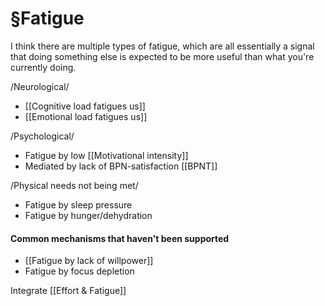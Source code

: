# §Fatigue
I think there are multiple types of fatigue, which are all essentially a signal that doing something else is expected to be more useful than what you're currently doing.

/Neurological/
* [[Cognitive load fatigues us]]
* [[Emotional load fatigues us]]

/Psychological/
* Fatigue by low [[Motivational intensity]]
* Mediated by lack of BPN-satisfaction [[BPNT]]

/Physical needs not being met/
* Fatigue by sleep pressure
* Fatigue by hunger/dehydration

#### Common mechanisms that haven't been supported
* [[Fatigue by lack of willpower]]
* Fatigue by focus depletion

Integrate [[Effort & Fatigue]]

<!-- #Life -->

<!-- {BearID:3EECF006-87AD-4836-B9A3-F1BD2831BEA0-15756-00001303234A8976} -->
